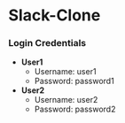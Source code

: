 # Slack-Clone

### Login Credentials
- **User1** 
  - Username: user1
  - Password: password1
- **User2**
  - Username: user2
  - Password: password2

